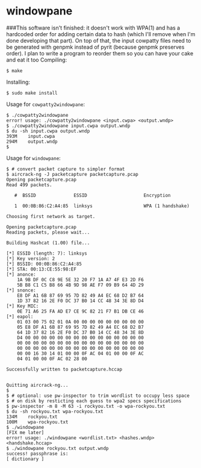 # windowpane

###This software isn't finished: it doesn't work with WPA(1) and has a hardcoded order for adding certain data to hash (which I'll remove when I'm done developing that part). On top of that, the input cowpatty files need to be generated with genpmk instead of pyrit (because genpmk preserves order). I plan to write a program to reorder them so you can have your cake and eat it too
Compiling:
```
$ make
```

Installing:
```
$ sudo make install
```

Usage for `cowpatty2windowpane`:
```
$ ./cowpatty2windowpane
error! usage: ./cowpatty2windowpane <input.cwpa> <output.wndp>
$ ./cowpatty2windowpane input.cwpa output.wndp
$ du -sh input.cwpa output.wndp
393M	input.cwpa
294M	output.wndp
$ 
```

Usage for `windowpane`:
```
$ # convert packet capture to simpler format
$ aircrack-ng -J packetcapture packetcapture.pcap
Opening packetcapture.pcap
Read 499 packets.

   #  BSSID              ESSID                     Encryption

   1  00:0B:86:C2:A4:85  linksys                   WPA (1 handshake)

Choosing first network as target.

Opening packetcapture.pcap
Reading packets, please wait...

Building Hashcat (1.00) file...

[*] ESSID (length: 7): linksys
[*] Key version: 2
[*] BSSID: 00:0B:86:C2:A4:85
[*] STA: 00:13:CE:55:98:EF
[*] anonce:
    1A 9B DF 0C C8 9E 5E 32 20 F7 1A A7 4F E3 2D F6 
    5B B8 C1 C5 B8 66 4B 9D 98 AE F7 09 B9 64 4D 29 
[*] snonce:
    E8 DF A1 6B 87 69 95 7D 82 49 A4 EC 68 D2 B7 64 
    1D 37 82 16 2E F0 DC 37 B0 14 CC 48 34 3E 8D D4 
[*] Key MIC:
    0E 71 A6 25 FA AD E7 CE 9C 82 21 F7 B1 DB CE 46
[*] eapol:
    01 03 00 75 02 01 0A 00 00 00 00 00 00 00 00 00 
    05 E8 DF A1 6B 87 69 95 7D 82 49 A4 EC 68 D2 B7 
    64 1D 37 82 16 2E F0 DC 37 B0 14 CC 48 34 3E 8D 
    D4 00 00 00 00 00 00 00 00 00 00 00 00 00 00 00 
    00 00 00 00 00 00 00 00 00 00 00 00 00 00 00 00 
    00 00 00 00 00 00 00 00 00 00 00 00 00 00 00 00 
    00 00 16 30 14 01 00 00 0F AC 04 01 00 00 0F AC 
    04 01 00 00 0F AC 02 28 00 

Successfully written to packetcapture.hccap


Quitting aircrack-ng...
$ 
$ # optional: use pw-inspector to trim wordlist to occupy less space
$ # on disk by resticting each guess to wpa2 specs specifications
$ pw-inspector -m 8 -M 63 -i rockyou.txt -o wpa-rockyou.txt
$ du -sh rockyou.txt wpa-rockyou.txt
134M	rockyou.txt
100M	wpa-rockyou.txt
$ ./windowpane
[FIX me later]
error! usage: ./windowpane <wordlist.txt> <hashes.wndp> <handshake.hccap>
$ ./windowpane rockyou.txt output.wndp
success! passphrase is:
[ dictionary ]
```
